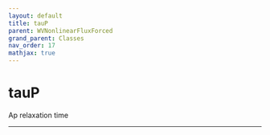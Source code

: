```yaml
---
layout: default
title: tauP
parent: WVNonlinearFluxForced
grand_parent: Classes
nav_order: 17
mathjax: true
---
```


#  tauP

Ap relaxation time


---

